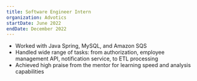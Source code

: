 ```yaml
---
title: Software Engineer Intern
organization: Advotics
startDate: June 2022
endDate: December 2022
---
```


- Worked with Java Spring, MySQL, and Amazon SQS
- Handled wide range of tasks: from authorization, employee management API, notification service, to ETL processing
- Achieved high praise from the mentor for learning speed and analysis capabilities
